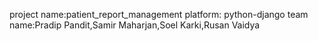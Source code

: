 project name:patient_report_management
platform: python-django
team name:Pradip Pandit,Samir Maharjan,Soel Karki,Rusan Vaidya

